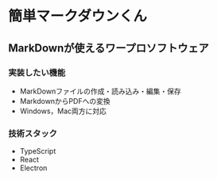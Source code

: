 # 簡単マークダウンくん
## MarkDownが使えるワープロソフトウェア

### 実装したい機能
- MarkDownファイルの作成・読み込み・編集・保存
- MarkdownからPDFへの変換
- Windows，Mac両方に対応

### 技術スタック
- TypeScript
- React
- Electron
